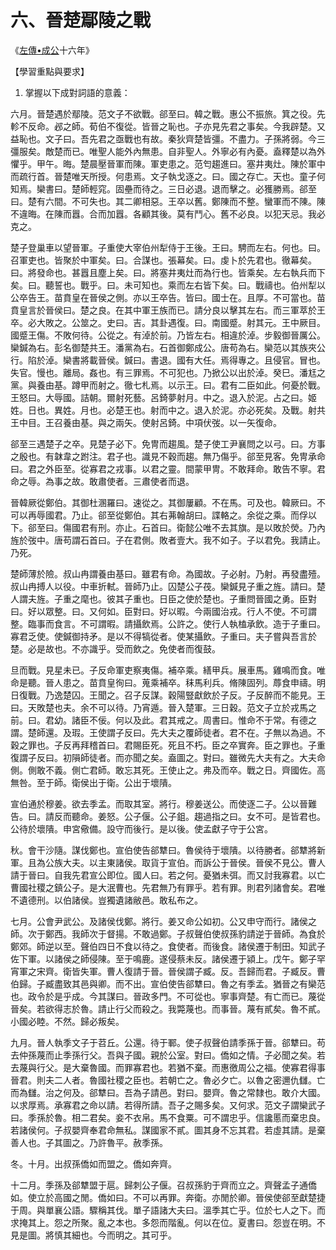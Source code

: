 # 六、晉楚鄢陵之戰

《[左傳•成公](https://zh.wikisource.org/wiki/%E6%98%A5%E7%A7%8B%E5%B7%A6%E6%B0%8F%E5%82%B3/%E6%88%90%E5%85%AC)十六年》

【學習重點與要求】

1. 掌握以下成對詞語的意義：

六月。晉楚遇於鄢陵。范文子不欲戰。郤至曰。韓之戰。惠公不振旅。箕之役。先軫不反命。邲之師。荀伯不復從。皆晉之恥也。子亦見先君之事矣。今我辟楚。又益恥也。文子曰。吾先君之亟戰也有故。秦狄齊楚皆彊。不盡力。子孫將弱。今三彊服矣。敵楚而已。唯聖人能外內無患。自非聖人。外寧必有內憂。盍釋楚以為外懼乎。甲午。晦。楚晨壓晉軍而陳。軍吏患之。范匄趨進曰。塞井夷灶。陳於軍中而疏行首。晉楚唯天所授。何患焉。文子執戈逐之。曰。國之存亡。天也。童子何知焉。欒書曰。楚師輕窕。固壘而待之。三日必退。退而擊之。必獲勝焉。郤至曰。楚有六間。不可失也。其二卿相惡。王卒以舊。鄭陳而不整。蠻軍而不陳。陳不違晦。在陳而囂。合而加囂。各顧其後。莫有鬥心。舊不必良。以犯天忌。我必克之。

楚子登巢車以望晉軍。子重使大宰伯州犁侍于王後。王曰。騁而左右。何也。曰。召軍吏也。皆聚於中軍矣。曰。合謀也。張幕矣。曰。虔卜於先君也。徹幕矣。曰。將發命也。甚囂且塵上矣。曰。將塞井夷灶而為行也。皆乘矣。左右執兵而下矣。曰。聽誓也。戰乎。曰。未可知也。乘而左右皆下矣。曰。戰禱也。伯州犁以公卒告王。苗賁皇在晉侯之側。亦以王卒告。皆曰。國士在。且厚。不可當也。苗賁皇言於晉侯曰。楚之良。在其中軍王族而已。請分良以擊其左右。而三軍萃於王卒。必大敗之。公筮之。史曰。吉。其卦遇復。曰。南國蹙。射其元。王中厥目。國蹙王傷。不敗何待。公從之。有淖於前。乃皆左右。相違於淖。步毅御晉厲公。欒鍼為右。彭名御楚共王。潘黨為右。石首御鄭成公。唐苟為右。欒范以其族夾公行。陷於淖。欒書將載晉侯。鍼曰。書退。國有大任。焉得專之。且侵官。冒也。失官。慢也。離局。姦也。有三罪焉。不可犯也。乃掀公以出於淖。癸巳。潘尪之黨。與養由基。蹲甲而射之。徹七札焉。以示王。曰。君有二臣如此。何憂於戰。王怒曰。大辱國。詰朝。爾射死藝。呂錡夢射月。中之。退入於泥。占之曰。姬姓。日也。異姓。月也。必楚王也。射而中之。退入於泥。亦必死矣。及戰。射共王中目。王召養由基。與之兩矢。使射呂錡。中項伏弢。以一矢復命。

郤至三遇楚子之卒。見楚子必下。免冑而趨風。楚子使工尹襄問之以弓。曰。方事之殷也。有韎韋之跗注。君子也。識見不穀而趨。無乃傷乎。郤至見客。免冑承命曰。君之外臣至。從寡君之戎事。以君之靈。間蒙甲冑。不敢拜命。敢告不寧。君命之辱。為事之故。敢肅使者。三肅使者而退。

晉韓厥從鄭伯。其御杜溷羅曰。速從之。其御屢顧。不在馬。可及也。韓厥曰。不可以再辱國君。乃止。郤至從鄭伯。其右茀翰胡曰。諜輅之。余從之乘。而俘以下。郤至曰。傷國君有刑。亦止。石首曰。衛懿公唯不去其旗。是以敗於熒。乃內旌於弢中。唐苟謂石首曰。子在君側。敗者壹大。我不如子。子以君免。我請止。乃死。

楚師薄於險。叔山冉謂養由基曰。雖君有命。為國故。子必射。乃射。再發盡殪。叔山冉搏人以役。中車折軾。晉師乃止。囚楚公子茷。欒鍼見子重之旌。請曰。楚人謂夫旌。子重之麾也。彼其子重也。日臣之使於楚也。子重問晉國之勇。臣對曰。好以眾整。曰。又何如。臣對曰。好以暇。今兩國治戎。行人不使。不可謂整。臨事而食言。不可謂暇。請攝飲焉。公許之。使行人執榼承飲。造于子重曰。寡君乏使。使鍼御持矛。是以不得犒從者。使某攝飲。子重曰。夫子嘗與吾言於楚。必是故也。不亦識乎。受而飲之。免使者而復鼓。

旦而戰。見星未已。子反命軍吏察夷傷。補卒乘。繕甲兵。展車馬。雞鳴而食。唯命是聽。晉人患之。苗賁皇徇曰。蒐乘補卒。秣馬利兵。脩陳固列。蓐食申禱。明日復戰。乃逸楚囚。王聞之。召子反謀。穀陽豎獻飲於子反。子反醉而不能見。王曰。天敗楚也夫。余不可以待。乃宵遁。晉入楚軍。三日穀。范文子立於戎馬之前。曰。君幼。諸臣不佞。何以及此。君其戒之。周書曰。惟命不于常。有德之謂。楚師還。及瑕。王使謂子反曰。先大夫之覆師徒者。君不在。子無以為過。不穀之罪也。子反再拜稽首曰。君賜臣死。死且不朽。臣之卒實奔。臣之罪也。子重復謂子反曰。初隕師徒者。而亦聞之矣。盍圖之。對曰。雖微先大夫有之。大夫命側。側敢不義。側亡君師。敢忘其死。王使止之。弗及而卒。戰之日。齊國佐。高無咎。至于師。衛侯出于衛。公出于壞隤。

宣伯通於穆姜。欲去季孟。而取其室。將行。穆姜送公。而使逐二子。公以晉難告。曰。請反而聽命。姜怒。公子偃。公子鉏。趨過指之曰。女不可。是皆君也。公待於壞隤。申宮儆備。設守而後行。是以後。使孟獻子守于公宮。

秋。會干沙隨。謀伐鄭也。宣伯使告郤犨曰。魯侯待于壞隤。以待勝者。郤犨將新軍。且為公族大夫。以主東諸侯。取貨于宣伯。而訴公于晉侯。晉侯不見公。曹人請于晉曰。自我先君宣公即位。國人曰。若之何。憂猶未弭。而又討我寡君。以亡曹國社稷之鎮公子。是大泯曹也。先君無乃有罪乎。若有罪。則君列諸會矣。君唯不遺德刑。以伯諸侯。豈獨遺諸敝邑。敢私布之。

七月。公會尹武公。及諸侯伐鄭。將行。姜又命公如初。公又申守而行。諸侯之師。次于鄭西。我師次于督揚。不敢過鄭。子叔聲伯使叔孫豹請逆于晉師。為食於鄭郊。師逆以至。聲伯四日不食以待之。食使者。而後食。諸侯遷于制田。知武子佐下軍。以諸侯之師侵陳。至于鳴鹿。遂侵蔡未反。諸侯遷于潁上。戊午。鄭子罕宵軍之宋齊。衛皆失軍。曹人復請于晉。晉侯謂子臧。反。吾歸而君。子臧反。曹伯歸。子臧盡致其邑與卿。而不出。宣伯使告郤犨曰。魯之有季孟。猶晉之有欒范也。政令於是乎成。今其謀曰。晉政多門。不可從也。寧事齊楚。有亡而已。蔑從晉矣。若欲得志於魯。請止行父而殺之。我斃蔑也。而事晉。蔑有貳矣。魯不貳。小國必睦。不然。歸必叛矣。

九月。晉人執季文子于苕丘。公還。待于鄆。使子叔聲伯請季孫于晉。郤犨曰。苟去仲孫蔑而止季孫行父。吾與子國。親於公室。對曰。僑如之情。子必聞之矣。若去蔑與行父。是大棄魯國。而罪寡君也。若猶不棄。而惠徼周公之福。使寡君得事晉君。則夫二人者。魯國社稷之臣也。若朝亡之。魯必夕亡。以魯之密邇仇讎。亡而為讎。治之何及。郤犨曰。吾為子請邑。對曰。嬰齊。魯之常隸也。敢介大國。以求厚焉。承寡君之命以請。若得所請。吾子之賜多矣。又何求。范文子謂欒武子曰。季孫於魯。相二君矣。妾不衣帛。馬不食粟。可不謂忠乎。信讒慝而棄忠良。若諸侯何。子叔嬰齊奉君命無私。謀國家不貳。圖其身不忘其君。若虛其請。是棄善人也。子其圖之。乃許魯平。赦季孫。

冬。十月。出叔孫僑如而盟之。僑如奔齊。

十二月。季孫及郤犨盟于扈。歸刺公子偃。召叔孫豹于齊而立之。齊聲孟子通僑如。使立於高國之閒。僑如曰。不可以再罪。奔衛。亦閒於卿。晉侯使郤至獻楚捷于周。與單襄公語。驟稱其伐。單子語諸大夫曰。溫季其亡乎。位於七人之下。而求掩其上。怨之所聚。亂之本也。多怨而階亂。何以在位。夏書曰。怨豈在明。不見是圖。將慎其細也。今而明之。其可乎。
